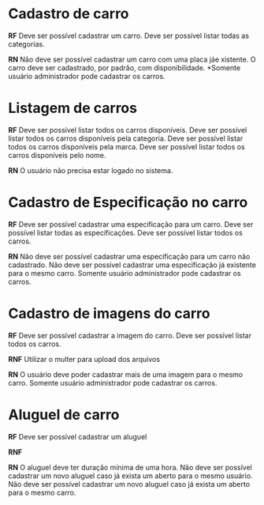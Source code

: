 
# Cadastro de carro

**RF**
Deve ser possível cadastrar um carro.
Deve ser possível listar todas as categorias.

**RN**
Não deve ser possível cadastrar um carro com uma placa jáe xistente.
O carro deve ser cadastrado, por padrão, com disponibilidade.
*Somente usuário administrador pode cadastrar os carros.

# Listagem de carros

**RF**
Deve ser possível listar todos os carros disponíveis.
Deve ser possível listar todos os carros disponíveis pela categoria.
Deve ser possível listar todos os carros disponíveis pela marca.
Deve ser possível listar todos os carros disponíveis pelo nome.

**RN**
O usuário não precisa estar logado no sistema.

# Cadastro de Especificação no carro

**RF**
Deve ser possível cadastrar uma especificação para um carro.
Deve ser possível listar todas as especificações.
Deve ser possível listar todos os carros.

**RN**
Não deve ser possível cadastrar uma especificação para um carro não cadastrado.
Não deve ser possível cadastrar uma especificação já existente para o mesmo carro.
Somente usuário administrador pode cadastrar os carros.

# Cadastro de imagens do carro

**RF**
Deve ser possível cadastrar a imagem do carro.
Deve ser possível listar todos os carros.

**RNF**
Utilizar o multer para upload dos arquivos

**RN**
O usuário deve poder cadastrar mais de uma imagem para o mesmo carro.
Somente usuário administrador pode cadastrar os carros.

# Aluguel de carro

**RF**
Deve ser possível cadastrar um aluguel

**RNF**

**RN**
O aluguel deve ter duração mínima de uma hora.
Não deve ser possível cadastrar um novo aluguel caso já exista um aberto para o mesmo usuário.
Não deve ser possível cadastrar um novo aluguel caso já exista um aberto para o mesmo carro.